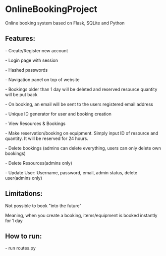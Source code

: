 # OnlineBookingProject
Online booking system based on Flask, SQLite and Python

<h2>Features:</h2>
<p>- Create/Register new account</p>
<p>- Login page with session</p>
<p>- Hashed passwords</p>
<p>- Navigation panel on top of website</p>
<p>- Bookings older than 1 day will be deleted and reserved resource quantity will be put back</p>
<p>- On booking, an email will be sent to the users registered email address</p>
<p>- Unique ID generator for user and booking creation</p>
<p>- View Resources & Bookings</p>
<p>- Make reservation/booking on equipment. Simply input ID of resource and quantity. It will be reserved for 24 hours.</p>
<p>- Delete bookings (admins can delete everything, users can only delete own bookings)</p>
<p>- Delete Resources(admins only)</p>
<p>- Update User: Username, password, email, admin status, delete user(admins only)</p>

<h2>Limitations:</h2>
<p>Not possible to book "into the future"</p>
<p>Meaning, when you create a booking, items/equipment is booked instantly for 1 day</p>

<h2>How to run:</h2>
<p>- run routes.py</p>
